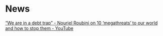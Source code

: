 # News

[“We are in a debt trap” - Nouriel Roubini on 10 ‘megathreats’ to our world and how to stop them - YouTube](https://www.youtube.com/watch?v=ADh6QTp8798)
